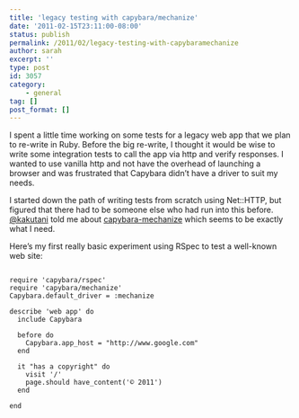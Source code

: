 ```yaml
---
title: 'legacy testing with capybara/mechanize'
date: '2011-02-15T23:11:00-08:00'
status: publish
permalink: /2011/02/legacy-testing-with-capybaramechanize
author: sarah
excerpt: ''
type: post
id: 3057
category:
    - general
tag: []
post_format: []
---
```

I spent a little time working on some tests for a legacy web app that we plan to re-write in Ruby. Before the big re-write, I thought it would be wise to write some integration tests to call the app via http and verify responses. I wanted to use vanilla http and not have the overhead of launching a browser and was frustrated that Capybara didn’t have a driver to suit my needs.

I started down the path of writing tests from scratch using Net::HTTP, but figured that there had to be someone else who had run into this before. [@kakutani](http://twitter.com/kakutani) told me about [capybara-mechanize](https://github.com/jeroenvandijk/capybara-mechanize) which seems to be exactly what I need.

Here’s my first really basic experiment using RSpec to test a well-known web site:

```

require 'capybara/rspec'
require 'capybara/mechanize'
Capybara.default_driver = :mechanize

describe 'web app' do
  include Capybara

  before do
    Capybara.app_host = "http://www.google.com"
  end

  it "has a copyright" do
    visit '/'
    page.should have_content('© 2011')
  end

end
```